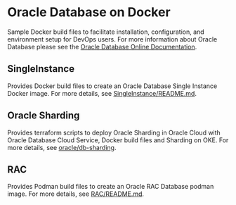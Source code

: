 # Oracle Database on Docker
Sample Docker build files to facilitate installation, configuration, and environment setup for DevOps users. For more information about Oracle Database please see the [Oracle Database Online Documentation](https://docs.oracle.com/en/database/oracle/oracle-database/index.html).

## SingleInstance
Provides Docker build files to create an Oracle Database Single Instance Docker image. For more details, see [SingleInstance/README.md](./SingleInstance/README.md).

## Oracle Sharding
Provides terraform scripts to deploy Oracle Sharding in Oracle Cloud with Oracle Database Cloud Service, Docker build files and Sharding on OKE. For more details, see [oracle/db-sharding](https://github.com/oracle/db-sharding).

## RAC 
Provides Podman build files to create an Oracle RAC Database podman image. For more details, see [RAC/README.md](./RAC/README.md).
